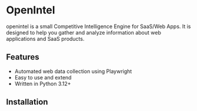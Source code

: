 # OpenIntel

openintel is a small Competitive Intelligence Engine for SaaS/Web Apps. It is designed to help you gather and analyze information about web applications and SaaS products.

## Features

- Automated web data collection using Playwright
- Easy to use and extend
- Written in Python 3.12+

## Installation
